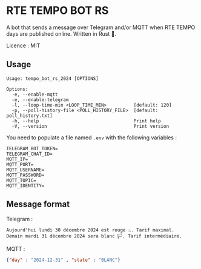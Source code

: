 # RTE TEMPO BOT RS

A bot that sends a message over Telegram and/or MQTT when RTE TEMPO days are published online.
Written in Rust 🦀.

Licence : MIT

## Usage

```
Usage: tempo_bot_rs_2024 [OPTIONS]

Options:
  -e, --enable-mqtt
  -e, --enable-telegram
  -l, --loop-time-min <LOOP_TIME_MIN>          [default: 120]
  -p, --poll-history-file <POLL_HISTORY_FILE>  [default: poll_history.txt]
  -h, --help                                   Print help
  -V, --version                                Print version
```

You need to populate a file named `.env` with the following variables : 

```
TELEGRAM_BOT_TOKEN=
TELEGRAM_CHAT_ID=
MQTT_IP=
MQTT_PORT=
MQTT_USERNAME=
MQTT_PASSWORD=
MQTT_TOPIC=
MQTT_IDENTITY=
```

## Message format

Telegram :
```
Aujourd'hui lundi 30 décembre 2024 est rouge ♨️. Tarif maximal.
Demain mardi 31 décembre 2024 sera blanc 🏳️. Tarif intermédiaire.
```

MQTT : 
```json
{"day" : "2024-12-31" , "state" : "BLANC"}
```
